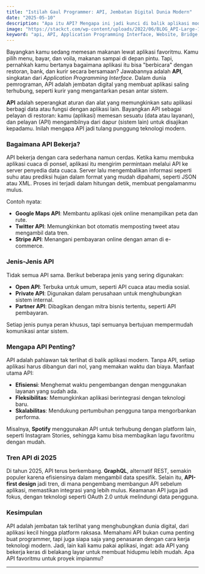 ```yaml
---
title: "Istilah Gaul Programmer: API, Jembatan Digital Dunia Modern"
date: "2025-05-10"
description: "Apa itu API? Mengapa ini jadi kunci di balik aplikasi modern yang kita gunakan setiap hari?"
image: "https://stackct.com/wp-content/uploads/2022/06/BLOG_API-Large-1024x492.png.webp"
keyword: "api, API, Application Programming Interface, Website, Bridge, Jembatan"
---
```


Bayangkan kamu sedang memesan makanan lewat aplikasi favoritmu. Kamu pilih menu, bayar, dan voila, makanan sampai di depan pintu. Tapi, pernahkah kamu bertanya bagaimana aplikasi itu bisa "berbicara" dengan restoran, bank, dan kurir secara bersamaan? Jawabannya adalah **API**, singkatan dari *Application Programming Interface*. Dalam dunia pemrograman, API adalah jembatan digital yang membuat aplikasi saling terhubung, seperti kurir yang mengantarkan pesan antar sistem.

**API** adalah seperangkat aturan dan alat yang memungkinkan satu aplikasi berbagi data atau fungsi dengan aplikasi lain. Bayangkan API sebagai pelayan di restoran: kamu (aplikasi) memesan sesuatu (data atau layanan), dan pelayan (API) mengambilnya dari dapur (sistem lain) untuk disajikan kepadamu. Inilah mengapa API jadi tulang punggung teknologi modern.

### Bagaimana API Bekerja?
API bekerja dengan cara sederhana namun cerdas. Ketika kamu membuka aplikasi cuaca di ponsel, aplikasi itu mengirim permintaan melalui API ke server penyedia data cuaca. Server lalu mengembalikan informasi seperti suhu atau prediksi hujan dalam format yang mudah dipahami, seperti JSON atau XML. Proses ini terjadi dalam hitungan detik, membuat pengalamanmu mulus.

Contoh nyata:
- **Google Maps API**: Membantu aplikasi ojek online menampilkan peta dan rute.
- **Twitter API**: Memungkinkan bot otomatis memposting tweet atau mengambil data tren.
- **Stripe API**: Menangani pembayaran online dengan aman di e-commerce.

### Jenis-Jenis API
Tidak semua API sama. Berikut beberapa jenis yang sering digunakan:
- **Open API**: Terbuka untuk umum, seperti API cuaca atau media sosial.
- **Private API**: Digunakan dalam perusahaan untuk menghubungkan sistem internal.
- **Partner API**: Dibagikan dengan mitra bisnis tertentu, seperti API pembayaran.

Setiap jenis punya peran khusus, tapi semuanya bertujuan mempermudah komunikasi antar sistem.

### Mengapa API Penting?
API adalah pahlawan tak terlihat di balik aplikasi modern. Tanpa API, setiap aplikasi harus dibangun dari nol, yang memakan waktu dan biaya. Manfaat utama API:
- **Efisiensi**: Menghemat waktu pengembangan dengan menggunakan layanan yang sudah ada.
- **Fleksibilitas**: Memungkinkan aplikasi berintegrasi dengan teknologi baru.
- **Skalabilitas**: Mendukung pertumbuhan pengguna tanpa mengorbankan performa.

Misalnya, **Spotify** menggunakan API untuk terhubung dengan platform lain, seperti Instagram Stories, sehingga kamu bisa membagikan lagu favoritmu dengan mudah.

### Tren API di 2025
Di tahun 2025, API terus berkembang. **GraphQL**, alternatif REST, semakin populer karena efisiensinya dalam mengambil data spesifik. Selain itu, **API-first design** jadi tren, di mana pengembang membangun API sebelum aplikasi, memastikan integrasi yang lebih mulus. Keamanan API juga jadi fokus, dengan teknologi seperti OAuth 2.0 untuk melindungi data pengguna.

### Kesimpulan
API adalah jembatan tak terlihat yang menghubungkan dunia digital, dari aplikasi kecil hingga platform raksasa. Memahami API bukan cuma penting buat programmer, tapi juga siapa saja yang penasaran dengan cara kerja teknologi modern. Jadi, lain kali kamu pakai aplikasi, ingat: ada API yang bekerja keras di belakang layar untuk membuat hidupmu lebih mudah. Apa API favoritmu untuk proyek impianmu?

---
